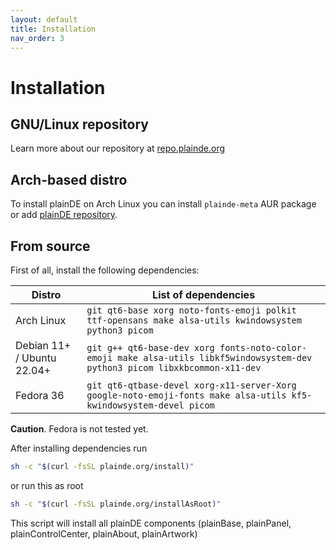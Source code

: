```yaml
---
layout: default
title: Installation
nav_order: 3
---
```



# Installation

## GNU/Linux repository

Learn more about our repository at [repo.plainde.org](https://repo.plainde.org)

## Arch-based distro

To install plainDE on Arch Linux you can install `plainde-meta` AUR package or add [plainDE repository](https://repo.plainde.org).

## From source

First of all, install the following dependencies:

| Distro | List of dependencies |
|---|---|
| Arch Linux | `git qt6-base xorg noto-fonts-emoji polkit ttf-opensans make alsa-utils kwindowsystem python3 picom`|
| Debian 11+ / Ubuntu 22.04+ | `git g++ qt6-base-dev xorg fonts-noto-color-emoji make alsa-utils libkf5windowsystem-dev python3 picom libxkbcommon-x11-dev` |
| Fedora 36 | `git qt6-qtbase-devel xorg-x11-server-Xorg google-noto-emoji-fonts make alsa-utils kf5-kwindowsystem-devel picom` |

**Caution**. Fedora is not tested yet.

After installing dependencies run

~~~sh
sh -c "$(curl -fsSL plainde.org/install)"
~~~

or run this as root

~~~sh
sh -c "$(curl -fsSL plainde.org/installAsRoot)"
~~~

This script will install all plainDE components (plainBase, plainPanel, plainControlCenter, plainAbout, plainArtwork)
